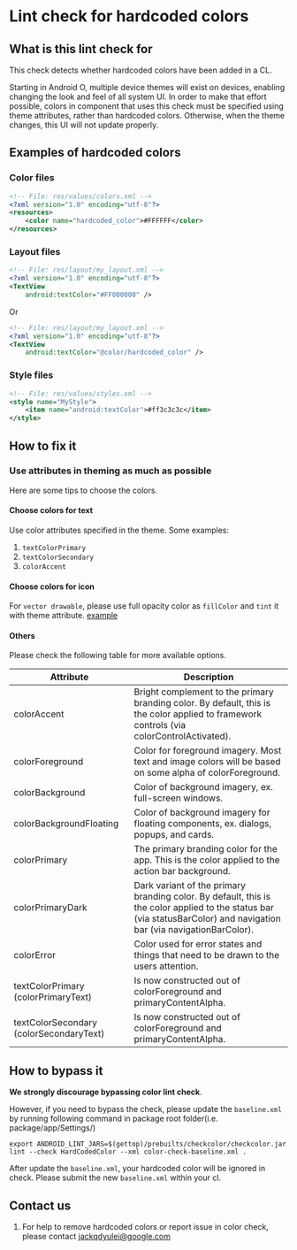# Lint check for hardcoded colors

## What is this lint check for

This check detects whether hardcoded colors have been added in a CL.

Starting in Android O, multiple device themes will exist on devices, enabling
changing the look and feel of all system UI. In order to make that effort
possible, colors in component that uses this check must be specified using
theme attributes, rather than hardcoded colors. Otherwise, when the theme
changes, this UI will not update properly.

## Examples of hardcoded colors

### Color files

```xml
<!-- File: res/values/colors.xml -->
<?xml version="1.0" encoding="utf-8"?>
<resources>
    <color name="hardcoded_color">#FFFFFF</color>
</resources>
```

### Layout files

```xml
<!-- File: res/layout/my_layout.xml -->
<?xml version="1.0" encoding="utf-8"?>
<TextView
    android:textColor="#FF000000" />
```

Or

```xml
<!-- File: res/layout/my_layout.xml -->
<?xml version="1.0" encoding="utf-8"?>
<TextView
    android:textColor="@color/hardcoded_color" />
```

### Style files

```xml
<!-- File: res/values/styles.xml -->
<style name="MyStyle">
    <item name="android:textColor">#ff3c3c3c</item>
</style>
```

## How to fix it

### Use attributes in theming as much as possible

Here are some tips to choose the colors.

#### Choose colors for text

Use color attributes specified in the theme. Some examples:

1.  `textColorPrimary`
2.  `textColorSecondary`
3.  `colorAccent`

#### Choose colors for icon

For `vector drawable`, please use full opacity color as `fillColor` and `tint`
it with theme attribute.
[example](https://googleplex-android-review.git.corp.google.com/#/c/1606392/2/packages/SettingsLib/res/drawable/ic_menu.xml)

#### Others

Please check the following table for more available options.

| Attribute |   Description |
|---|---|
| colorAccent | Bright complement to the primary branding color. By default, this is the color applied to framework controls (via colorControlActivated). |
| colorForeground | Color for foreground imagery.  Most text and image colors will be based on some alpha of colorForeground. |
| colorBackground | Color of background imagery, ex. full-screen windows.	|
| colorBackgroundFloating | Color of background imagery for floating components, ex. dialogs, popups, and cards. |
| colorPrimary | The primary branding color for the app. This is the color applied to the action bar background. |
| colorPrimaryDark | Dark variant of the primary branding color. By default, this is the color applied to the status bar (via statusBarColor) and navigation bar (via navigationBarColor). |
| colorError | Color used for error states and things that need to be drawn to the users attention. |
| textColorPrimary (colorPrimaryText) | Is now constructed out of colorForeground and primaryContentAlpha. |
| textColorSecondary (colorSecondaryText) | Is now constructed out of colorForeground and primaryContentAlpha. |

## How to bypass it

**We strongly discourage bypassing color lint check**.

However, if you need to bypass the check, please update the `baseline.xml` by running following
command in package root folder(i.e. package/app/Settings/)

```
export ANDROID_LINT_JARS=$(gettop)/prebuilts/checkcolor/checkcolor.jar
lint --check HardCodedColor --xml color-check-baseline.xml .
```

After update the `baseline.xml`, your hardcoded color will be ignored in check. Please submit the
new `baseline.xml` within your cl.

## Contact us

1.  For help to remove hardcoded colors or report issue in color check, please contact
jackqdyulei@google.com

